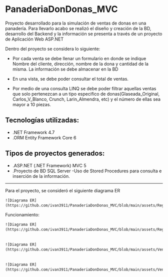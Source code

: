 # PanaderiaDonDonas_MVC
Proyecto desarrollado para la simulación de ventas de donas en una panadería.
Para llevarlo acabo se realizó el diseño y creación de la BD, desarrollo del Backend y la información se presenta a través de un proyecto de Aplicación Web ASP.NET

Dentro del proyecto se considera lo siguiente:

* Por cada venta se debe llenar un formulario en donde se indique Nombre del cliente, dirección, nombre de la dona y cantidad de la misma. La información se debe almacenar en la BD

* En una vista, se debe poder consultar el total de ventas.

* Por medio de una consulta LINQ se debe poder filtrar aquellas ventas que solo pertenezcan a un tipo especifico de donas(Glaseada_Original, Carlos_V_Blanco, Crunch, Larin_Almendra, etc) y el número de ellas sea mayor a 10 piezas.


## Tecnologías utilizadas:
* .NET Framework 4.7
* .ORM Entity Framework Core 6

## Tipos de proyectos generados:
* .ASP.NET (.NET Framework) MVC 5
* .Proyecto de BD SQL Server
	-Uso de Stored Procedures para consulta e inserción de la información.
---
Para el proyecto, se consideró el siguiente diagrama ER

    ![Diagrama ER](https://github.com/ivan3911/PanaderiaDonDonas_MVC/blob/main/assets/RegistroDeVenta.png)

Funcionamiento:

    ![Diagrama ER](https://github.com/ivan3911/PanaderiaDonDonas_MVC/blob/main/assets/RegistroDeVenta.png)


    ![Diagrama ER](https://github.com/ivan3911/PanaderiaDonDonas_MVC/blob/main/assets/VentasTotales.png)


    ![Diagrama ER](https://github.com/ivan3911/PanaderiaDonDonas_MVC/blob/main/assets/VentasPorTipoDona.png)

